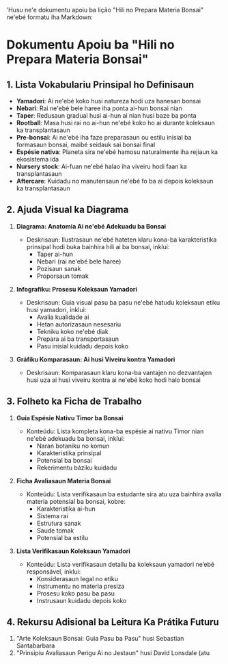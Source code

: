 'Husu ne'e dokumentu apoiu ba lição "Hili no Prepara Materia Bonsai" ne'ebé formatu iha Markdown:

# Dokumentu Apoiu ba "Hili no Prepara Materia Bonsai"

## 1. Lista Vokabulariu Prinsipal ho Definisaun

- **Yamadori**: Ai ne'ebé koko husi natureza hodi uza hanesan bonsai
- **Nebari**: Rai ne'ebé bele haree iha ponta ai-hun bonsai nian
- **Taper**: Redusaun gradual husi ai-hun ai nian husi baze ba ponta
- **Rootball**: Masa husi rai no ai-hun ne'ebé koko ho ai durante koleksaun ka transplantasaun
- **Pre-bonsai**: Ai ne'ebé iha faze preparasaun ou estilu inisial ba formasaun bonsai, maibé seidauk sai bonsai final
- **Espésie nativa**: Planeta sira ne'ebé hamosu naturalmente iha rejiaun ka ekosistema ida
- **Nursery stock**: Ai-fuan ne'ebé halao iha viveiru hodi faan ka transplantasaun
- **Aftercare**: Kuidadu no manutensaun ne'ebé fo ba ai depois koleksaun ka transplantasaun

## 2. Ajuda Visual ka Diagrama

1. **Diagrama: Anatomia Ai ne'ebé Adekuadu ba Bonsai**
   - Deskrisaun: Ilustrasaun ne'ebé hateten klaru kona-ba karakteristika prinsipal hodi buka bainhira hili ai ba bonsai, inklui:
     - Taper ai-hun
     - Nebari (rai ne'ebé bele haree)
     - Pozisaun sanak
     - Proporsaun tomak

2. **Infografiku: Prosesu Koleksaun Yamadori**
   - Deskrisaun: Guia visual pasu ba pasu ne'ebé hatudu koleksaun etiku husi yamadori, inklui:
     - Avalia kualidade ai
     - Hetan autorizasaun nesesariu
     - Tekniku koko ne'ebé diak
     - Prepara ai ba transportasaun
     - Pasu inisial kuidadu depois koko

3. **Gráfiku Komparasaun: Ai husi Viveiru kontra Yamadori**
   - Deskrisaun: Komparasaun klaru kona-ba vantajen no dezvantajen husi uza ai husi viveiru kontra ai ne'ebé koko hodi halo bonsai

## 3. Folheto ka Ficha de Trabalho

1. **Guia Espésie Nativu Timor ba Bonsai**
   - Konteúdu: Lista kompleta kona-ba espésie ai nativu Timor nian ne'ebé adekuadu ba bonsai, inklui:
     - Naran botaniku no komun
     - Karakteristika prinsipal
     - Potensial ba bonsai
     - Rekerimentu báziku kuidadu

2. **Ficha Avaliasaun Materia Bonsai**
   - Konteúdu: Lista verifikasaun ba estudante sira atu uza bainhira avalia materia potensial ba bonsai, kobre:
     - Karakteristika ai-hun
     - Sistema rai
     - Estrutura sanak
     - Saude tomak
     - Potensial ba estilu

3. **Lista Verifikasaun Koleksaun Yamadori**
   - Konteúdu: Lista verifikasaun detallu ba koleksaun yamadori ne’ebé responsável, inklui:
     - Konsiderasaun legal no etiku
     - Instrumentu no materia presiza
     - Prosesu koko pasu ba pasu
     - Instrusaun kuidadu depois koko

## 4. Rekursu Adisional ba Leitura Ka Prátika Futuru

1. "Arte Koleksaun Bonsai: Guia Pasu ba Pasu" husi Sebastian Santabarbara
2. "Prinsipiu Avaliasaun Perigu Ai no Jestaun" husi David Lonsdale (atu